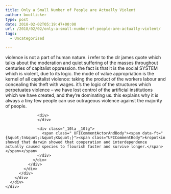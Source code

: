 ```yaml
---
title: Only a Small Number of People are Actually Violent
author: bootlicker
type: post
date: 2018-02-02T05:19:47+00:00
url: /2018/02/02/only-a-small-number-of-people-are-actually-violent/
tags:
  - Uncategorised

---
```

<div id="comment_js_3il" class="UFIRow UFIComment _4oep UFIUnseenItem" role="article" aria-label="Comment" data-ft="{&quot;tn&quot;:&quot;R&quot;}">
  <div class="_3b-9">
    <div>
      <div class="clearfix">
        <div class="">
          <div class="UFIImageBlockContent _42ef">
            <div class="UFICommentContentBlock">
              <div class="UFICommentContent">
                <div class="_26f8">
                  <div class="_10la _10lg">
                    <span class=" UFICommentActorAndBody"> <span data-ft="{&quot;tn&quot;:&quot;K&quot;}"><span class="UFICommentBody">violence is not a part of human nature. i refer to the clr james quote which talks about the moderation and quiet suffering of the masses throughout centuries of capitalist oppression. the fact is that it is the social SYSTEM which is violent, due to its logic. the mode of value appropriation is the kernel of all capitalist violence: taking the product of the workers labour and concealing this theft with wages. it&#8217;s the logic of the structures which perpetuates violence &#8211; we have lost control of the artificial institutions which we have created, and they&#8217;re dominating us. this explains why it is always a tiny few people can use outrageous violence against the majority of people.</span></span></span>
                  </div>
                  
                  <div>
                  </div>
                  
                  <div class="_10la _10lg">
                    <span class=" UFICommentActorAndBody"><span data-ft="{&quot;tn&quot;:&quot;K&quot;}"><span class="UFICommentBody">kropotkin showed that darwin showed that cooperation and interdependence actually caused species to flourish faster and survive longer.</span></span></span>
                  </div>
                </div>
              </div>
            </div>
          </div>
        </div>
      </div>
    </div>
  </div>
</div>
